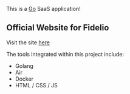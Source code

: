 This is a [Go](https://go.dev/) SaaS application!

## Official Website for Fidelio

Visit the site [here](https://fidelio.com.mx)

The tools integrated within this project include:

- Golang
- Air
- Docker
- HTML / CSS / JS